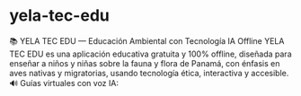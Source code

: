 # yela-tec-edu
📚 YELA TEC EDU — Educación Ambiental con Tecnología IA Offline YELA TEC EDU es una aplicación educativa gratuita y 100% offline, diseñada para enseñar a niños y niñas sobre la fauna y flora de Panamá, con énfasis en aves nativas y migratorias, usando tecnología ética, interactiva y accesible.  🔊 Guías virtuales con voz IA: 
